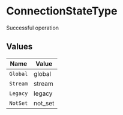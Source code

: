 # ConnectionStateType

Successful operation


## Values

| Name     | Value    |
| -------- | -------- |
| `Global` | global   |
| `Stream` | stream   |
| `Legacy` | legacy   |
| `NotSet` | not_set  |